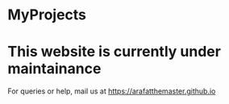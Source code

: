 # MyProjects
# This website is currently under maintainance
For queries or help, mail us at https://arafatthemaster.github.io


